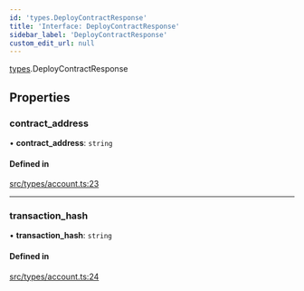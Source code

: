```yaml
---
id: 'types.DeployContractResponse'
title: 'Interface: DeployContractResponse'
sidebar_label: 'DeployContractResponse'
custom_edit_url: null
---
```


[types](../namespaces/types.md).DeployContractResponse

## Properties

### contract_address

• **contract_address**: `string`

#### Defined in

[src/types/account.ts:23](https://github.com/0xs34n/starknet.js/blob/develop/src/types/account.ts#L23)

---

### transaction_hash

• **transaction_hash**: `string`

#### Defined in

[src/types/account.ts:24](https://github.com/0xs34n/starknet.js/blob/develop/src/types/account.ts#L24)
